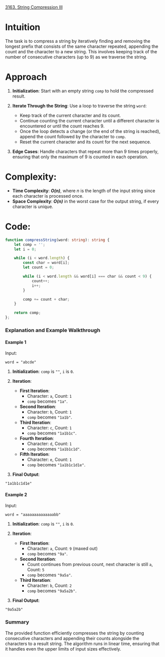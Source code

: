 [3163. String Compression III](https://leetcode.com/problems/string-compression-iii/)

# Intuition

The task is to compress a string by iteratively finding and removing the longest prefix that consists of the same character repeated, appending the count and the character to a new string. This involves keeping track of the number of consecutive characters (up to 9) as we traverse the string.

# Approach

1. **Initialization**: Start with an empty string `comp` to hold the compressed result.

2. **Iterate Through the String**: Use a loop to traverse the string `word`:
   - Keep track of the current character and its count.
   - Continue counting the current character until a different character is encountered or until the count reaches 9.
   - Once the loop detects a change (or the end of the string is reached), append the count followed by the character to `comp`.
   - Reset the current character and its count for the next sequence.

3. **Edge Cases**: Handle characters that repeat more than 9 times properly, ensuring that only the maximum of 9 is counted in each operation.

# Complexity:
   - **Time Complexity**: ***O(n)***, where *n* is the length of the input string since each character is processed once.
   - **Space Complexity**: ***O(n)*** in the worst case for the output string, if every character is unique.

# Code:

```typescript
function compressString(word: string): string {
    let comp = '';
    let i = 0;

    while (i < word.length) {
        const char = word[i];
        let count = 0;

        while (i < word.length && word[i] === char && count < 9) {
            count++;
            i++;
        }

        comp += count + char;
    }

    return comp;
};

```

### Explanation and Example Walkthrough

#### Example 1

Input:
```plaintext
word = "abcde"
```

1. **Initialization**: `comp` is `""`, `i` is `0`.
2. **Iteration**:
   - **First Iteration**: 
     - Character: `a`, Count: `1`
     - `comp` becomes `"1a"`.
   - **Second Iteration**:
     - Character: `b`, Count: `1`
     - `comp` becomes `"1a1b"`.
   - **Third Iteration**:
     - Character: `c`, Count: `1`
     - `comp` becomes `"1a1b1c"`.
   - **Fourth Iteration**:
     - Character: `d`, Count: `1`
     - `comp` becomes `"1a1b1c1d"`.
   - **Fifth Iteration**:
     - Character: `e`, Count: `1`
     - `comp` becomes `"1a1b1c1d1e"`.

3. **Final Output**: 
```plaintext
"1a1b1c1d1e"
```

#### Example 2

Input:
```plaintext
word = "aaaaaaaaaaaaaabb"
```

1. **Initialization**: `comp` is `""`, `i` is `0`.
2. **Iteration**:
   - **First Iteration**:
     - Character: `a`, Count: `9` (maxed out)
     - `comp` becomes `"9a"`.
   - **Second Iteration**:
     - Count continues from previous count, next character is still `a`, Count: `5`
     - `comp` becomes `"9a5a"`.
   - **Third Iteration**:
     - Character: `b`, Count: `2`
     - `comp` becomes `"9a5a2b"`.

3. **Final Output**: 
```plaintext
"9a5a2b"
```

### Summary

The provided function efficiently compresses the string by counting consecutive characters and appending their counts alongside the characters to a result string. The algorithm runs in linear time, ensuring that it handles even the upper limits of input sizes effectively.